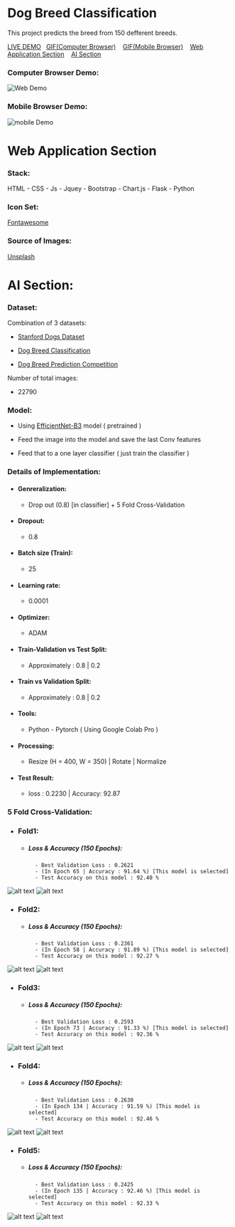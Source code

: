 # Dog Breed Classification

This project predicts  the breed from 150 defferent breeds.


<ins>[LIVE DEMO]()</ins>&nbsp;&nbsp;&nbsp;<ins>[GIF(Computer Browser)](#computer-browser-demo)</ins>&nbsp;&nbsp;&nbsp;
<ins>[GIF(Mobile Browser)](#mobile-browser-demo)</ins>&nbsp;&nbsp;&nbsp;
<ins>[Web Application Section](#web-application-section)</ins>&nbsp;&nbsp;&nbsp;
<ins>[AI Section](#ai-section)</ins>
&nbsp;&nbsp;&nbsp;
### Computer Browser Demo: 
![Web Demo](images/web.gif)

### Mobile Browser Demo:
![mobile Demo](images/mobile.gif)

# Web Application Section 
  
### Stack:

HTML - CSS - Js - Jquey - Bootstrap - Chart.js - Flask - Python 

### Icon Set:
[Fontawesome](https://www.Fontawesome.com)

### Source of Images: 
[Unsplash](https://unsplash.com/)

# AI Section: 

### Dataset:

Combination of 3 datasets:

- [Stanford Dogs Dataset](http://vision.stanford.edu/aditya86/ImageNetDogs/)

- [Dog Breed Classification](https://www.kaggle.com/venktesh/person-images)

- [Dog Breed Prediction Competition](https://www.kaggle.com/malhotra1432/dog-breed-prediction-competition)

Number of total images:
- 22790

### Model:
- Using [EfficientNet-B3](https://arxiv.org/abs/1905.11946) model ( pretrained )

- Feed the image into the model and save the last Conv features

- Feed that to a one layer classifier ( just train the classifier )

### Details of Implementation:
- #### Genreralization: 
   - Drop out (0.8) \[in classifier\] + 5 Fold Cross-Validation
- #### Dropout: 
   - 0.8
- #### Batch size (Train): 
   - 25 
- #### Learning rate: 
   - 0.0001
- #### Optimizer: 
   - ADAM
- #### Train-Validation vs Test Split: 
   - Approximately : 0.8 | 0.2 
- #### Train vs Validation Split: 
   - Approximately : 0.8 | 0.2 
- #### Tools: 
   - Python - Pytorch ( Using Google Colab Pro )
- #### Processing: 
   - Resize (H = 400, W = 350) | Rotate | Normalize
- #### Test Result: 
   - loss : 0.2230  | Accuracy: 92.87 

### 5 Fold Cross-Validation:

- ### Fold1:
  - ##### Loss & Accuracy (150 Epochs):
          - Best Validation Loss : 0.2621
          - (In Epoch 65 | Accuracy : 91.64 %) [This model is selected]
          - Test Accuracy on this model : 92.40 %

![alt text](images/loss1.png) ![alt text](images/acc1.png)
- ### Fold2:
  - ##### Loss & Accuracy (150 Epochs):
          - Best Validation Loss : 0.2361
          - (In Epoch 58 | Accuracy : 91.89 %) [This model is selected]  
          - Test Accuracy on this model : 92.27 %
![alt text](images/loss2.png) ![alt text](images/acc2.png)
- ### Fold3:
  - ##### Loss & Accuracy (150 Epochs):
          - Best Validation Loss : 0.2593
          - (In Epoch 73 | Accuracy : 91.33 %) [This model is selected]
          - Test Accuracy on this model : 92.36 %
![alt text](images/loss3.png) ![alt text](images/acc3.png)
- ### Fold4:
  - ##### Loss & Accuracy (150 Epochs):
          - Best Validation Loss : 0.2630
          - (In Epoch 134 | Accuracy : 91.59 %) [This model is selected]
          - Test Accuracy on this model : 92.46 %
![alt text](images/loss4.png) ![alt text](images/acc4.png)
- ### Fold5:
  - ##### Loss & Accuracy (150 Epochs):
          - Best Validation Loss : 0.2425
          - (In Epoch 135 | Accuracy : 92.46 %) [This model is selected]
          - Test Accuracy on this model : 92.33 %
![alt text](images/loss5.png) ![alt text](images/acc5.png)



